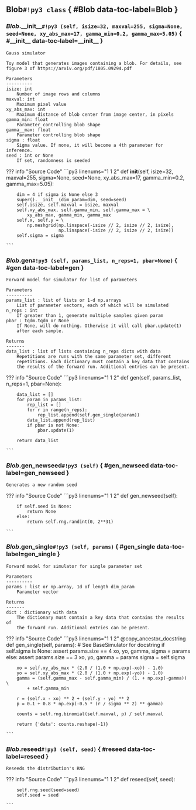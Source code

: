 ## **Blob**`#!py3 class` { #Blob data-toc-label=Blob }


### *Blob*.**\_\_init\_\_**`#!py3 (self, isize=32, maxval=255, sigma=None, seed=None, xy_abs_max=17, gamma_min=0.2, gamma_max=5.05)` { #\_\_init\_\_ data-toc-label=\_\_init\_\_ }


```
Gauss simulator

Toy model that generates images containing a blob. For details, see
figure 3 of https://arxiv.org/pdf/1805.09294.pdf

Parameters
----------
isize: int
    Number of image rows and columns
maxval: int
    Maximum pixel value
xy_abs_max: int
    Maximum distance of blob center from image center, in pixels
gamma_min: float
    Parameter controlling blob shape
gamma__max: float
    Parameter controlling blob shape
sigma : float
    Sigma value. If none, it will become a 4th parameter for inference.
seed : int or None
    If set, randomness is seeded
```


??? info "Source Code" 
	```py3 linenums="1 1 2" 
	def __init__(self, isize=32, maxval=255, sigma=None, seed=None,
	             xy_abs_max=17, gamma_min=0.2, gamma_max=5.05):
	    
	    dim = 4 if sigma is None else 3
	    super().__init__(dim_param=dim, seed=seed)
	    self.isize, self.maxval = isize, maxval
	    self.xy_abs_max, self.gamma_min, self.gamma_max = \
	        xy_abs_max, gamma_min, gamma_max
	    self.x, self.y = \
	        np.meshgrid(np.linspace(-isize // 2, isize // 2, isize),
	                    np.linspace(-isize // 2, isize // 2, isize))
	    self.sigma = sigma
	
	```
### *Blob*.**gen**`#!py3 (self, params_list, n_reps=1, pbar=None)` { #gen data-toc-label=gen }


```
Forward model for simulator for list of parameters

Parameters
----------
params_list : list of lists or 1-d np.arrays
    List of parameter vectors, each of which will be simulated
n_reps : int
    If greater than 1, generate multiple samples given param
pbar : tqdm.tqdm or None
    If None, will do nothing. Otherwise it will call pbar.update(1)
    after each sample.

Returns
-------
data_list : list of lists containing n_reps dicts with data
    Repetitions are runs with the same parameter set, different
    repetitions. Each dictionary must contain a key data that contains
    the results of the forward run. Additional entries can be present.
```


??? info "Source Code" 
	```py3 linenums="1 1 2" 
	def gen(self, params_list, n_reps=1, pbar=None):
	    
	    data_list = []
	    for param in params_list:
	        rep_list = []
	        for r in range(n_reps):
	            rep_list.append(self.gen_single(param))
	        data_list.append(rep_list)
	        if pbar is not None:
	            pbar.update(1)
	
	    return data_list
	
	```
### *Blob*.**gen\_newseed**`#!py3 (self)` { #gen\_newseed data-toc-label=gen\_newseed }


```
Generates a new random seed
```


??? info "Source Code" 
	```py3 linenums="1 1 2" 
	def gen_newseed(self):
	    
	    if self.seed is None:
	        return None
	    else:
	        return self.rng.randint(0, 2**31)
	
	```
### *Blob*.**gen\_single**`#!py3 (self, params)` { #gen\_single data-toc-label=gen\_single }


```
Forward model for simulator for single parameter set

Parameters
----------
params : list or np.array, 1d of length dim_param
    Parameter vector

Returns
-------
dict : dictionary with data
    The dictionary must contain a key data that contains the results of
    the forward run. Additional entries can be present.
```


??? info "Source Code" 
	```py3 linenums="1 1 2" 
	@copy_ancestor_docstring
	def gen_single(self, params):
	    # See BaseSimulator for docstring
	    if self.sigma is None:
	        assert params.size == 4
	        xo, yo, gamma, sigma = params
	    else:
	        assert params.size == 3
	        xo, yo, gamma = params
	        sigma = self.sigma
	
	    xo = self.xy_abs_max * (2.0 / (1.0 + np.exp(-xo)) - 1.0)
	    yo = self.xy_abs_max * (2.0 / (1.0 + np.exp(-yo)) - 1.0)
	    gamma = (self.gamma_max - self.gamma_min) / (1. + np.exp(-gamma)) \
	        + self.gamma_min
	
	    r = (self.x - xo) ** 2 + (self.y - yo) ** 2
	    p = 0.1 + 0.8 * np.exp(-0.5 * (r / sigma ** 2) ** gamma)
	
	    counts = self.rng.binomial(self.maxval, p) / self.maxval
	
	    return {'data': counts.reshape(-1)}
	
	```
### *Blob*.**reseed**`#!py3 (self, seed)` { #reseed data-toc-label=reseed }


```
Reseeds the distribution's RNG
```


??? info "Source Code" 
	```py3 linenums="1 1 2" 
	def reseed(self, seed):
	    
	    self.rng.seed(seed=seed)
	    self.seed = seed
	
	```
